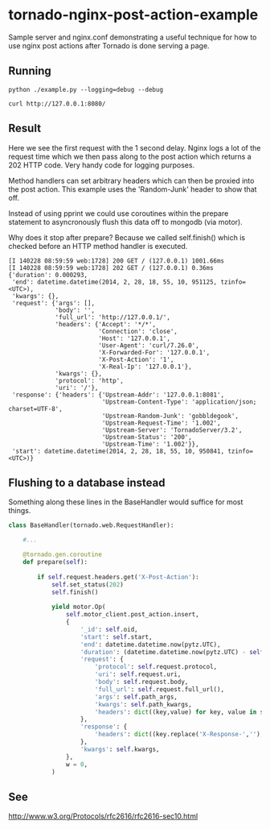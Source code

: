 tornado-nginx-post-action-example
=================================

Sample server and nginx.conf demonstrating a useful technique for how to use nginx post actions after Tornado is done serving a page.

Running
-------

```python ./example.py --logging=debug --debug```

```curl http://127.0.0.1:8080/```

Result
------

Here we see the first request with the 1 second delay.  Nginx logs a lot of the request time which we then pass along to the post action which returns a 202 HTTP code.  Very handy code for logging purposes.

Method handlers can set arbitrary headers which can then be proxied into the post action.  This example uses the 'Random-Junk' header to show that off.

Instead of using pprint we could use coroutines within the prepare statement to asyncronously flush this data off to mongodb (via motor).

Why does it stop after prepare?  Because we called self.finish() which is checked before an HTTP method handler is executed.

```
[I 140228 08:59:59 web:1728] 200 GET / (127.0.0.1) 1001.66ms
[I 140228 08:59:59 web:1728] 202 GET / (127.0.0.1) 0.36ms
{'duration': 0.000293,
 'end': datetime.datetime(2014, 2, 28, 18, 55, 10, 951125, tzinfo=<UTC>),
 'kwargs': {},
 'request': {'args': [],
             'body': '',
             'full_url': 'http://127.0.0.1/',
             'headers': {'Accept': '*/*',
                         'Connection': 'close',
                         'Host': '127.0.0.1',
                         'User-Agent': 'curl/7.26.0',
                         'X-Forwarded-For': '127.0.0.1',
                         'X-Post-Action': '1',
                         'X-Real-Ip': '127.0.0.1'},
             'kwargs': {},
             'protocol': 'http',
             'uri': '/'},
 'response': {'headers': {'Upstream-Addr': '127.0.0.1:8081',
                          'Upstream-Content-Type': 'application/json; charset=UTF-8',
                          'Upstream-Random-Junk': 'gobbldegook',
                          'Upstream-Request-Time': '1.002',
                          'Upstream-Server': 'TornadoServer/3.2',
                          'Upstream-Status': '200',
                          'Upstream-Time': '1.002'}},
 'start': datetime.datetime(2014, 2, 28, 18, 55, 10, 950841, tzinfo=<UTC>)}
```

Flushing to a database instead
------------------------------

Something along these lines in the BaseHandler would suffice for most things.

```python
class BaseHandler(tornado.web.RequestHandler):

    #...

    @tornado.gen.coroutine
    def prepare(self):
    
        if self.request.headers.get('X-Post-Action'):
            self.set_status(202)
            self.finish()
    
            yield motor.Op(
                self.motor_client.post_action.insert,
                {
                    '_id': self.oid,
                    'start': self.start,
                    'end': datetime.datetime.now(pytz.UTC),
                    'duration': (datetime.datetime.now(pytz.UTC) - self.start).total_seconds(),
                    'request': {
                        'protocol': self.request.protocol,
                        'uri': self.request.uri,
                        'body': self.request.body,
                        'full_url': self.request.full_url(),
                        'args': self.path_args,
                        'kwargs': self.path_kwargs,
                        'headers': dict((key,value) for key, value in self.request.headers.iteritems() if not key.startswith('X-Response')),
                    },
                    'response': {
                        'headers': dict((key.replace('X-Response-',''), value) for key, value in self.request.headers.iteritems() if key.startswith('X-Response')),
                    },
                    'kwargs': self.kwargs,
                },
                w = 0,
            )
```


See
---

http://www.w3.org/Protocols/rfc2616/rfc2616-sec10.html
